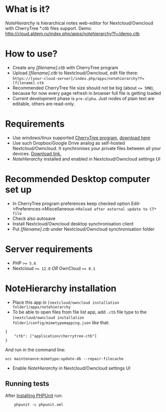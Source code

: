 # What is it?
_NoteHierarchy_ is hierarchical notes web-editor for Nextcloud/Owncloud with CherryTree *.ctb files support. Demo: http://cloud.aldem.ru/index.php/apps/notehierarchy?f=/demo.ctb

# How to use?
* Create any _[filename].ctb_ with CherryTree program
* Upload _[filename].ctb_ to Nextcloud/Owncloud, edit file there: ``https://[your-cloud-server]/index.php/apps/notehierarchy?f=[filename].ctb``
* Recommended CherryTree file size should not be big (about ``<= 5MB``), because for now every page refresh in browser full file is getting loaded
* Current development phase is ``pre-alpha``. Just nodes of plain text are editable, others are read-only.  

# Requirements
* Use windows/linux supported [CherryTree program](https://www.giuspen.com/cherrytree/), [download here](https://www.giuspen.com/cherrytree/#downl)
* Use such Dropbox/Google Drive analog as self-hosted Nextcloud/Owncloud. It synchronises your private files between all your devices. [Download link.](https://nextcloud.com/install)
* _NoteHierarchy_ installed and enabled in Nextcloud/Owncloud settings UI

# Recommended Desktop computer set up  
* In CherryTree program preferences keep checked option Edit->Preferences->Miscellaneous->``Reload after external update to CT* file``
* Check also autosave
* Install Nextcloud/Owncloud desktop synchronisation client 
* Put _[filename].ctb_ under Nextcloud/Owncloud synchronisation folder 

# Server requirements
* PHP ``>= 5.6``
* Nextcloud ``>= 12.0`` _OR_ OwnCloud ``>= 8.1``

# NoteHierarchy installation
* Place this app in ``[nextcloud/owncloud installation folder]/apps/notehierarchy``
* To be able to open files from file list app, add ``.ctb`` file type to the ``[nextcloud/owncloud installation folder]/config/mimetypemapping.json`` like that:
```
{
    "ctb": ["application/cherrytree-ctb"]
}
```
And run in the command line:
```
occ maintenance:mimetype:update-db --repair-filecache
```
* Enable _NoteHierarchy_ in Nextcloud/Owncloud settings UI

## Running tests
After [Installing PHPUnit](http://phpunit.de/getting-started.html) run:
```
    phpunit -c phpunit.xml
```